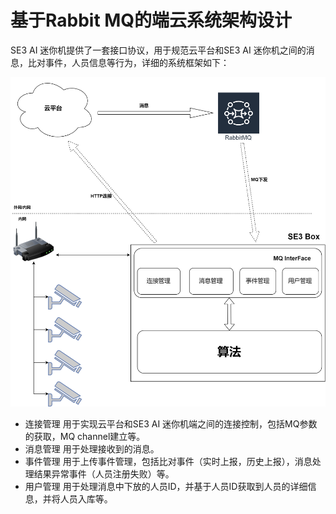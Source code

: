 # 基于Rabbit MQ的端云系统架构设计

SE3 AI 迷你机提供了一套接口协议，用于规范云平台和SE3 AI 迷你机之间的消息，比对事件，人员信息等行为，详细的系统框架如下：

![](../../imgs/架构图.png)

* 连接管理 用于实现云平台和SE3 AI 迷你机端之间的连接控制，包括MQ参数的获取，MQ channel建立等。
* 消息管理 用于处理接收到的消息。
* 事件管理 用于上传事件管理，包括比对事件（实时上报，历史上报），消息处理结果异常事件（人员注册失败）等。
* 用户管理 用于处理消息中下放的人员ID，并基于人员ID获取到人员的详细信息，并将人员入库等。

